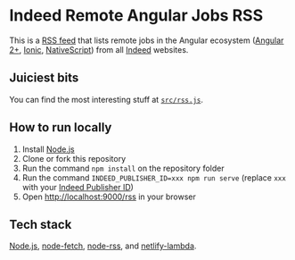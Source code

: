 # Indeed Remote Angular Jobs RSS

This is a [RSS feed](https://en.wikipedia.org/wiki/RSS) that lists remote jobs in the Angular ecosystem ([Angular 2+](https://angular.io/), [Ionic](https://ionicframework.com/), [NativeScript](https://www.nativescript.org/)) from all [Indeed](https://www.indeed.com/) websites.

## Juiciest bits

You can find the most interesting stuff at [`src/rss.js`](src/rss.js).

## How to run locally

1. Install [Node.js](https://nodejs.org/en/)
2. Clone or fork this repository
3. Run the command `npm install` on the repository folder
4. Run the command `INDEED_PUBLISHER_ID=xxx npm run serve` (replace `xxx` with your [Indeed Publisher ID](https://www.indeed.com/publisher))
5. Open [http://localhost:9000/rss](http://localhost:9000/rss) in your browser

## Tech stack

[Node.js](https://nodejs.org/en/), [node-fetch](https://github.com/bitinn/node-fetch), [node-rss](https://github.com/dylang/node-rss), and [netlify-lambda](https://github.com/netlify/netlify-lambda).
